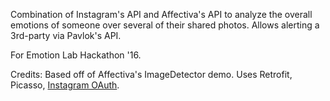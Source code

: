 Combination of Instagram's API and Affectiva's API to analyze the overall emotions of someone over several of their shared photos. Allows alerting a 3rd-party via Pavlok's API.

For Emotion Lab Hackathon '16.

Credits:
Based off of Affectiva's ImageDetector demo.
Uses Retrofit, Picasso, [Instagram OAuth](https://github.com/thiagolocatelli/android-instagram-oauth).
